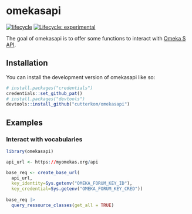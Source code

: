 
# omekasapi

<!-- badges: start -->
 [![lifecycle](https://img.shields.io/badge/lifecycle-experimental-orange.svg)](https://www.tidyverse.org/lifecycle/#experimental)
[![Lifecycle: experimental](https://img.shields.io/badge/lifecycle-experimental-orange.svg)](https://lifecycle.r-lib.org/articles/stages.html#experimental)
<!-- badges: end -->

The goal of omekasapi is to offer some functions to interact with [Omeka S API](https://omeka.org/s/docs/developer/api/).

## Installation

You can install the development version of omekasapi like so:

``` r
# install.packages("credentials")
credentials::set_github_pat()
# install.packages("devtools")
devtools::install_github("cutterkom/omekasapi")
```

## Examples

### Interact with vocabularies 

``` r
library(omekasapi)

api_url <- https://myomekas.org/api

base_req <- create_base_url(
  api_url, 
  key_identity=Sys.getenv("OMEKA_FORUM_KEY_ID"),
  key_credential=Sys.getenv("OMEKA_FORUM_KEY_CRED")) 
  
base_req |>
  query_ressource_classes(get_all = TRUE) 
  
```

